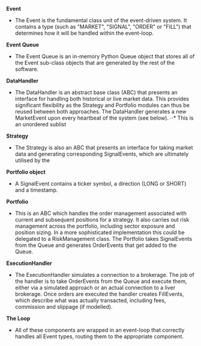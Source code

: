 __Event__
* The Event is the fundamental class unit of the event-driven system. It contains a type (such as "MARKET", "SIGNAL", "ORDER" or "FILL") that determines how it will be handled within the event-loop.

__Event Queue__
* The Event Queue is an in-memory Python Queue object that stores all of the Event sub-class objects that are generated by the rest of the software.

__DataHandler__
* The DataHandler is an abstract base class (ABC) that presents an interface for handling both historical or live market data. This provides significant flexibility as the Strategy and Portfolio modules can thus be reused between both approaches. The DataHandler generates a new MarketEvent upon every heartbeat of the system (see below).
⋅⋅* This is an unordered sublist

__Strategy__
* The Strategy is also an ABC that presents an interface for taking market data and generating corresponding SignalEvents, which are ultimately utilised by the 

__Portfolio object__
* A SignalEvent contains a ticker symbol, a direction (LONG or SHORT) and a timestamp.

__Portfolio__ 
* This is an ABC which handles the order management associated with current and subsequent positions for a strategy. It also carries out risk management across the portfolio, including sector exposure and position sizing. In a more sophisticated implementation this could be delegated to a RiskManagement class. The Portfolio takes SignalEvents from the Queue and generates OrderEvents that get added to the Queue.

__ExecutionHandler__
* The ExecutionHandler simulates a connection to a brokerage. The job of the handler is to take OrderEvents from the Queue and execute them, either via a simulated approach or an actual connection to a liver brokerage. Once orders are executed the handler creates FillEvents, which describe what was actually transacted, including fees, commission and slippage (if modelled).

__The Loop__ 
* All of these components are wrapped in an event-loop that correctly handles all Event types, routing them to the appropriate component.

